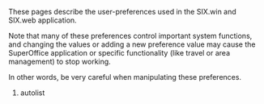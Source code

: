 <properties date="2016-05-11"
SortOrder="7"
/>

These pages describe the user-preferences used in the SIX.win and SIX.web application.

Note that many of these preferences control important system functions, and changing the values or adding a new preference value may cause the SuperOffice application or specific functionality (like travel or area management) to stop working.

In other words, be very careful when manipulating these preferences.

1. autolist
